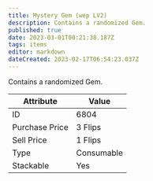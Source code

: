 ```yaml
---
title: Mystery Gem (wep LV2)
description: Contains a randomized Gem.
published: true
date: 2023-03-01T00:21:38.187Z
tags: items
editor: markdown
dateCreated: 2023-02-17T06:54:23.037Z
---
```


Contains a randomized Gem.

|Attribute|Value|
|-|-|
|ID|6804|
|Purchase Price|3 Flips|
|Sell Price|1 Flips|
|Type|Consumable|
|Stackable|Yes|

